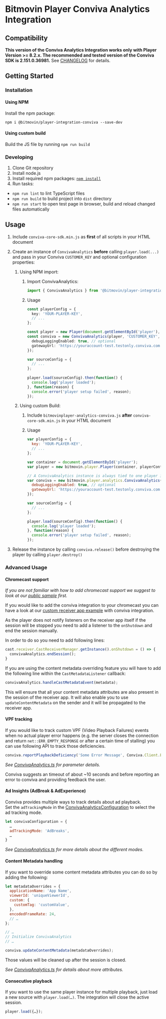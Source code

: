 # Bitmovin Player Conviva Analytics Integration
## Compatibility
**This version of the Conviva Analytics Integration works only with Player Version >= 8.2.x.
The recommended and tested version of the Conviva SDK is 2.151.0.36981.** See [CHANGELOG](CHANGELOG.md) for details.

## Getting Started
### Installation
#### Using NPM
Install the npm package:
```
npm i @bitmovin/player-integration-conviva --save-dev
```

#### Using custom build
Build the JS file by running `npm run build`

### Developing
1. Clone Git repository
2. Install node.js
3. Install required npm packages: [`npm install`](https://www.npmjs.com/)
4. Run tasks:
  * `npm run lint` to lint TypeScript files
  * `npm run build` to build project into `dist` directory
  * `npm run start` to open test page in browser, build and reload changed files automatically

## Usage
1. Include `conviva-core-sdk.min.js` as **first** of all scripts in your HTML document

1. Create an instance of `ConvivaAnalytics` **before** calling `player.load(...)` and pass in your Conviva `CUSTOMER_KEY` and optional configuration properties:

    1. Using NPM import:
        1. Import ConvivaAnalytics:
            ```typescript
            import { ConvivaAnalytics } from '@bitmovin/player-integration-conviva';
            ```

        1. Usage
            ```typescript
            const playerConfig = {
              key: 'YOUR-PLAYER-KEY',
              // ...
            };

            const player = new Player(document.getElementById('player'), playerConfig);
            const conviva = new ConvivaAnalytics(player, 'CUSTOMER_KEY', {
              debugLoggingEnabled: true, // optional
              gatewayUrl: 'https://youraccount-test.testonly.conviva.com', // optional, TOUCHSTONE_SERVICE_URL for testing
            });
            
            var sourceConfig = {
              // ...
            };
                        
            player.load(sourceConfig).then(function() {
              console.log('player loaded');
            }, function(reason) {
              console.error('player setup failed', reason);
            });
            ```
    
    1. Using custom Build:
        1. Include `bitmovinplayer-analytics-conviva.js` **after** `conviva-core-sdk.min.js` in your HTML document

        1. Usage
            ```js
            var playerConfig = {
              key: 'YOUR-PLAYER-KEY',
              // ...
            };
        
            var container = document.getElementById('player');
            var player = new bitmovin.player.Player(container, playerConfig);
            
            // A ConvivaAnalytics instance is always tied to one player instance
            var conviva = new bitmovin.player.analytics.ConvivaAnalytics(player, 'CUSTOMER_KEY', {
              debugLoggingEnabled: true, // optional
              gatewayUrl: 'https://youraccount-test.testonly.conviva.com', // optional, TOUCHSTONE_SERVICE_URL for testing
            });
            
            var sourceConfig = {
              // ...
            };
            
            player.load(sourceConfig).then(function() {
              console.log('player loaded');
            }, function(reason) {
              console.error('player setup failed', reason);
            });
            ```

1. Release the instance by calling `conviva.release()` before destroying the player by calling `player.destroy()`
 
### Advanced Usage
#### Chromecast support
_If you are not familiar with how to add chromecast support we suggest to look at our [public sample](https://github.com/bitmovin/bitmovin-player-web-samples/tree/master/castReceiver) first._

If you would like to add the conviva integration to your chromecast you can have a look at our [custom receiver app example](./example/chromecast/receiverApp.html) with conviva integration.

As the player does not notify listeners on the receiver app itself if the session will be stopped you need to add a listener to the `onShutdown` and end the session manually.

In order to do so you need to add following lines:

```js
cast.receiver.CastReceiverManager.getInstance().onShutdown = () => {
  convivaAnalytics.endSession();
}
```

If you are using the content metadata overriding feature you will have to add the following line within the `CastMetadataListener` callback:

```js
convivaAnalytics.handleCastMetadataEvent(metadata);
```

This will ensure that all your content metadata attributes are also present in the session of the receiver app.
It will also enable you to use `updateContentMetadata` on the sender and it will be propagated to the receiver app.


#### VPF tracking
If you would like to track custom VPF (Video Playback Failures) events when no actual player error happens (e.g. 
the server closes the connection and return `net::ERR_EMPTY_RESPONSE` or after a certain time of stalling)
you can use following API to track those deficiencies.

```js
conviva.reportPlaybackDeficiency('Some Error Message', Conviva.Client.ErrorSeverity.FATAL);
```
_See [ConvivaAnalytics.ts](./src/ts/ConvivaAnalytics.ts) for parameter details._

Conviva suggests an timeout of about ~10 seconds and before reporting an error to conviva and providing feedback the user.

#### Ad Insights (AdBreak & AdExperience)
Conviva provides multiple ways to track details about ad playback.  
Set the `adTrackingMode` in the [ConvivaAnalyticsConfiguration](./src/ts/ConvivaAnalytics.ts) to select the ad tracking mode.

```js
let convivaConfiguration = {
  …
  adTrackingMode: 'AdBreaks',
  …
}
```

_See [ConvivaAnalytics.ts](./src/ts/ConvivaAnalytics.ts) for more details about the different modes._
 
#### Content Metadata handling
If you want to override some content metadata attributes you can do so by adding the following:

```js
let metadataOverrides = {
  applicationName: 'App Name',
  viewerId: 'uniqueViewerId',
  custom: {
    customTag: 'customValue',
  },
  encodedFrameRate: 24,
  // … 
};

// …
// Initialize ConvivaAnalytics
// …

conviva.updateContentMetadata(metadataOverrides);
```

Those values will be cleaned up after the session is closed.

_See [ConvivaAnalytics.ts](./src/ts/ConvivaAnalytics.ts) for details about more attributes._

#### Consecutive playback
If you want to use the same player instance for multiple playback, just load a new source with `player.load(…)`.
The integration will close the active session.
 
```js
player.load({…});
```
